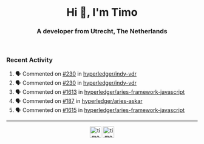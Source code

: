 <h1 align="center">Hi 👋, I'm Timo</h1>
<h3 align="center">A developer from Utrecht, The Netherlands</h3>
<br/>
<!-- https://github.com/rahuldkjain/github-profile-readme-generator --!>

<!--  <p align="left"><img src="https://github-readme-stats.vercel.app/api?username=timoglastra&show_icons=true&count_private=true&" alt="timoglastra" /></p> --!>

<!--
Github language stats
<p align="left"><img src="https://github-readme-stats.vercel.app/api/top-langs/?username=timoglastra&layout=compact" alt="timoglastra" /><p>
-->

<!-- Codestats language stats -->
<!-- <p align="left"><img src="https://codestats-readme.vercel.app/api/top-langs/?username=timoglastra&layout=compact&language_count=12" alt="timoglastra" /><p>    --!>
  
<h3>Recent Activity</h3>

<!--START_SECTION:activity-->
1. 🗣 Commented on [#230](https://github.com/hyperledger/indy-vdr/pull/230#issuecomment-1782684646) in [hyperledger/indy-vdr](https://github.com/hyperledger/indy-vdr)
2. 🗣 Commented on [#230](https://github.com/hyperledger/indy-vdr/pull/230#issuecomment-1782682822) in [hyperledger/indy-vdr](https://github.com/hyperledger/indy-vdr)
3. 🗣 Commented on [#1613](https://github.com/hyperledger/aries-framework-javascript/issues/1613#issuecomment-1782458705) in [hyperledger/aries-framework-javascript](https://github.com/hyperledger/aries-framework-javascript)
4. 🗣 Commented on [#187](https://github.com/hyperledger/aries-askar/issues/187#issuecomment-1780962440) in [hyperledger/aries-askar](https://github.com/hyperledger/aries-askar)
5. 🗣 Commented on [#1615](https://github.com/hyperledger/aries-framework-javascript/issues/1615#issuecomment-1780961238) in [hyperledger/aries-framework-javascript](https://github.com/hyperledger/aries-framework-javascript)
<!--END_SECTION:activity-->

---

<p align="center">
<a href="https://twitter.com/timoglastra" target="blank"><img align="center" src="https://cdn.jsdelivr.net/npm/simple-icons@3.0.1/icons/twitter.svg" alt="timoglastra" height="30" width="30" /></a>
<a href="https://linkedin.com/in/timoglastra" target="blank"><img align="center" src="https://cdn.jsdelivr.net/npm/simple-icons@3.0.1/icons/linkedin.svg" alt="timoglastra" height="30" width="30" /></a>
</p>



